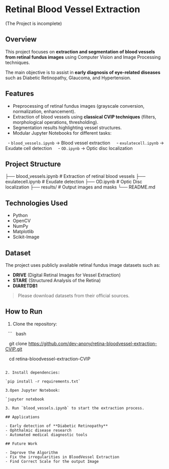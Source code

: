 # Retinal Blood Vessel Extraction
(The Project is incomplete)
## Overview

This project focuses on **extraction and segmentation of blood vessels from retinal fundus images** using Computer Vision and Image Processing techniques.  

The main objective is to assist in **early diagnosis of eye-related diseases** such as Diabetic Retinopathy, Glaucoma, and Hypertension.

## Features

- Preprocessing of retinal fundus images (grayscale conversion, normalization, enhancement).
- Extraction of blood vessels using **classical CVIP techniques** (filters, morphological operations, thresholding).
- Segmentation results highlighting vessel structures.
- Modular Jupyter Notebooks for different tasks:

  - `blood_vessels.ipynb` → Blood vessel extraction  
  - `exulatecell.ipynb` → Exudate cell detection  
  - `OD.ipynb` → Optic disc localization  

  
## Project Structure

├── blood_vessels.ipynb # Extraction of retinal blood vessels
├── exulatecell.ipynb # Exudate detection
├── OD.ipynb # Optic Disc localization
├── results/ # Output images and masks
└── README.md


## Technologies Used

- Python
- OpenCV
- NumPy
- Matplotlib
- Scikit-Image

## Dataset

The project uses publicly available retinal fundus image datasets such as:
- **DRIVE** (Digital Retinal Images for Vessel Extraction)  
- **STARE** (Structured Analysis of the Retina)  
- **DIARETDB1**    

> Please download datasets from their official sources.

## How to Run

1. Clone the repository:

  ```
   bash

   git clone https://github.com/dev-anony/retina-bloodvessel-extraction-CVIP.git

   cd retina-bloodvessel-extraction-CVIP

  ```

2. Install dependencies:

`pip install -r requirements.txt`

  3.Open Jupyter Notebook:

  `jupyter notebook

3. Run `blood_vessels.ipynb` to start the extraction process.

## Applications

- Early detection of **Diabetic Retinopathy**
- Ophthalmic disease research
- Automated medical diagnostic tools

## Future Work

- Improve the Algorithm
- Fix the irregularities in BloodVessel Extraction
- Find Correct Scale for the output Image